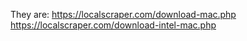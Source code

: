 
They are:
https://localscraper.com/download-mac.php
https://localscraper.com/download-intel-mac.php
